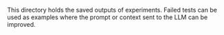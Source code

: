 This directory holds the saved outputs of experiments. Failed tests can be
used as examples where the prompt or context sent to the LLM can be improved.